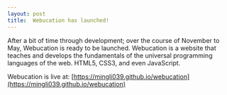 ```yaml
---
layout: post
title:  Webucation has launched!
---
```

After a bit of time through development; over the course of November to May, Webucation is ready to be launched. Webucation is a website that teaches and develops the fundamentals of the universal programming languages of the web. HTML5, CSS3, and even JavaScript.

Webucation is live at: [https://mingli039.github.io/webucation](https://mingli039.github.io/webucation)
